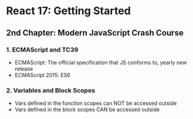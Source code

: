 # React 17: Getting Started

## 2nd Chapter: Modern JavaScript Crash Course

### 1. ECMAScript and TC39
  - ECMAScript: The official specification that JS conforms to, yearly new release
  - ECMAScript 2015: ES6

### 2. Variables and Block Scopes
  - Vars defined in the function scopes can NOT be accessed outside
  - Vars defined in the block scopes CAN be accessed outside
  
